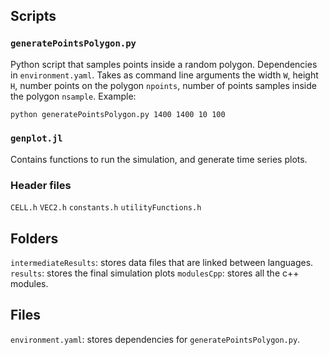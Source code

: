 ## Scripts
### `generatePointsPolygon.py`
Python script that samples points inside a random polygon. Dependencies in `environment.yaml`. Takes as command line arguments the width `W`, height `H`, number points on the polygon `npoints`, number of points samples inside the polygon `nsample`. Example:

```bash
python generatePointsPolygon.py 1400 1400 10 100
```

### `genplot.jl`
Contains functions to run the simulation, and generate time series plots.



### Header files
`CELL.h`
`VEC2.h`
`constants.h`
`utilityFunctions.h`


## Folders
`intermediateResults`: stores data files that are linked between languages. 
`results`: stores the final simulation plots
`modulesCpp`: stores all the c++ modules.  

## Files
`environment.yaml`: stores dependencies for `generatePointsPolygon.py`.

